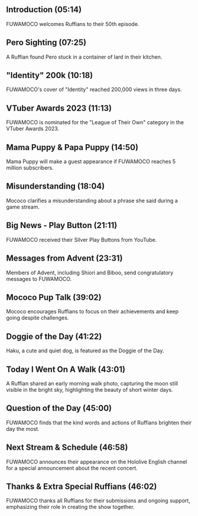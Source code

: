 ## Introduction (05:14)

FUWAMOCO welcomes Ruffians to their 50th episode.

## Pero Sighting (07:25)

A Ruffian found Pero stuck in a container of lard in their kitchen.

## "Identity" 200k (10:18)

FUWAMOCO's cover of "Identity" reached 200,000 views in three days.

## VTuber Awards 2023 (11:13)

FUWAMOCO is nominated for the "League of Their Own" category in the VTuber Awards 2023.

## Mama Puppy & Papa Puppy (14:50)

Mama Puppy will make a guest appearance if FUWAMOCO reaches 5 million subscribers.

## Misunderstanding (18:04)

Mococo clarifies a misunderstanding about a phrase she said during a game stream.

## Big News - Play Button (21:11)

FUWAMOCO received their Silver Play Buttons from YouTube.

## Messages from Advent (23:31)

Members of Advent, including Shiori and Biboo, send congratulatory messages to FUWAMOCO.

## Mococo Pup Talk (39:02)

Mococo encourages Ruffians to focus on their achievements and keep going despite challenges.

## Doggie of the Day (41:22)

Haku, a cute and quiet dog, is featured as the Doggie of the Day.

## Today I Went On A Walk (43:01)

A Ruffian shared an early morning walk photo, capturing the moon still visible in the bright sky, highlighting the beauty of short winter days.

## Question of the Day (45:00)

FUWAMOCO finds that the kind words and actions of Ruffians brighten their day the most.

## Next Stream & Schedule (46:58)

FUWAMOCO announces their appearance on the Hololive English channel for a special announcement about the recent concert.

## Thanks & Extra Special Ruffians (46:02)

FUWAMOCO thanks all Ruffians for their submissions and ongoing support, emphasizing their role in creating the show together.

